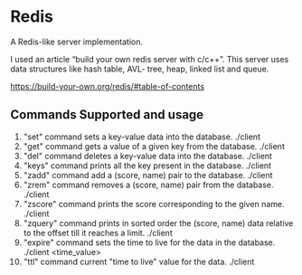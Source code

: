 
# Redis

A Redis-like server implementation.

I used an article “build your own redis server with c/c++”. This server uses  data structures like hash table, AVL- tree, heap, linked list and queue.

https://build-your-own.org/redis/#table-of-contents

## Commands Supported and usage

1. "set" command sets a key-value data into the database.
    ./client <IP> <set> <key> <value>
2. "get" command gets a value of a given key from the database.
    ./client <IP> <get> <key>
3. "del" command deletes a key-value data into the database.
    ./client <IP> <del> <key>
4. "keys" command prints all the key present in the database.
    ./client <IP> <keys>
5. "zadd" command add a (score, name) pair to the database.
    ./client <IP> <zadd> <key> <score> <name>
6. "zrem" command removes a (score, name) pair from the database.
    ./client <IP> <zrem> <key> <name>
7. "zscore" command prints the score corresponding to the given name.
    ./client <IP> <zscore> <key> <name>
8. "zquery" command prints in sorted order the (score, name) data relative to the offset till it reaches a limit.
    ./client <IP> <zquery> <key> <score> <name> <offset> <limit>
9. "expire" command sets the time to live for the data in the database.
    ./client <IP> <expire> <key> <time_value> 
10. "ttl" command current "time to live" value for the data.
    ./client <IP> <ttl> <key>








   

